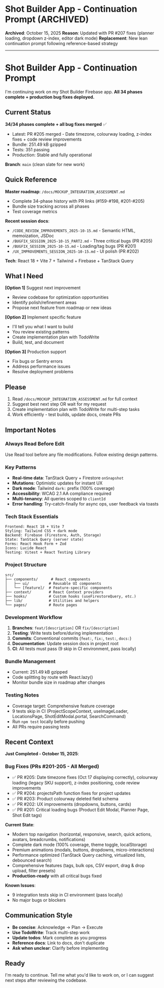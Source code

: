 # Shot Builder App - Continuation Prompt (ARCHIVED)

**Archived**: October 15, 2025
**Reason**: Updated with PR #207 fixes (planner loading, dropdown z-index, editor dark mode)
**Replacement**: New lean continuation prompt following reference-based strategy

---

# Shot Builder App - Continuation Prompt

I'm continuing work on my Shot Builder Firebase app. **All 34 phases complete + production bug fixes deployed.**

## Current Status

**34/34 phases complete + all bug fixes merged** ✅

- Latest: PR #205 merged - Date timezone, colourway loading, z-index fixes + code review improvements
- Bundle: 251.49 kB gzipped
- Tests: 351 passing
- Production: Stable and fully operational

**Branch**: `main` (clean slate for new work)

## Quick Reference

**Master roadmap**: `/docs/MOCKUP_INTEGRATION_ASSESSMENT.md`
- Complete 34-phase history with PR links (#159-#198, #201-#205)
- Bundle size tracking across all phases
- Test coverage metrics

**Recent session docs**:
- `/CODE_REVIEW_IMPROVEMENTS_2025-10-15.md` - Semantic HTML, memoization, JSDoc
- `/BUGFIX_SESSION_2025-10-15_PART2.md` - Three critical bugs (PR #205)
- `/BUGFIX_SESSION_2025-10-15.md` - Loading/tag bugs (PR #201)
- `/UX_IMPROVEMENTS_SESSION_2025-10-15.md` - UI polish (PR #202)

**Tech**: React 18 + Vite 7 + Tailwind + Firebase + TanStack Query

## What I Need

**[Option 1]** Suggest next improvement
- Review codebase for optimization opportunities
- Identify polish/refinement areas
- Propose next feature from roadmap or new ideas

**[Option 2]** Implement specific feature
- I'll tell you what I want to build
- You review existing patterns
- Create implementation plan with TodoWrite
- Build, test, and document

**[Option 3]** Production support
- Fix bugs or Sentry errors
- Address performance issues
- Resolve deployment problems

## Please

1. Read `/docs/MOCKUP_INTEGRATION_ASSESSMENT.md` for full context
2. Suggest best next step OR wait for my request
3. Create implementation plan with TodoWrite for multi-step tasks
4. Work efficiently - test builds, update docs, create PRs

## Important Notes

### Always Read Before Edit
Use Read tool before any file modifications. Follow existing design patterns.

### Key Patterns
- **Real-time data**: TanStack Query + Firestore `onSnapshot`
- **Mutations**: Optimistic updates for instant UX
- **Dark mode**: Tailwind `dark:` prefix (100% coverage)
- **Accessibility**: WCAG 2.1 AA compliance required
- **Multi-tenancy**: All queries scoped to `clientId`
- **Error handling**: Try-catch-finally for async ops, user feedback via toasts

### Tech Stack Essentials
```
Frontend: React 18 + Vite 7
Styling: Tailwind CSS + dark mode
Backend: Firebase (Firestore, Auth, Storage)
State: TanStack Query (server state)
Forms: React Hook Form + Zod
Icons: Lucide React
Testing: Vitest + React Testing Library
```

### Project Structure
```
src/
├── components/      # React components
│   ├── ui/         # Reusable UI components
│   └── [feature]/  # Feature-specific components
├── context/        # React Context providers
├── hooks/          # Custom hooks (useFirestoreQuery, etc.)
├── lib/            # Utilities and helpers
└── pages/          # Route pages
```

### Development Workflow
1. **Branches**: `feat/[description]` OR `fix/[description]`
2. **Testing**: Write tests before/during implementation
3. **Commits**: Conventional commits (`feat:`, `fix:`, `test:`, `docs:`)
4. **Documentation**: Update session docs in project root
5. **CI**: All tests must pass (9 skip in CI environment, pass locally)

### Bundle Management
- Current: 251.49 kB gzipped
- Code splitting by route with React.lazy()
- Monitor bundle size in roadmap after changes

### Testing Notes
- Coverage target: Comprehensive feature coverage
- 9 tests skip in CI (ProjectScopeContext, useImageLoader, LocationsPage, ShotEditModal.portal, SearchCommand)
- Run `npm test` locally before pushing
- All PRs require passing tests

## Recent Context

**Just Completed - October 15, 2025**:

### Bug Fixes (PRs #201-205 - All Merged)
- ✅ PR #205: Date timezone fixes (Oct 17 displaying correctly), colourway loading (legacy SKU support), z-index positioning, code review improvements
- ✅ PR #204: projectsPath function fixes for project updates
- ✅ PR #203: Product colourway deleted field schema
- ✅ PR #202: UX improvements (dropdowns, buttons, cards)
- ✅ PR #201: Critical loading bugs (Product Edit Modal, Planner Page, Shot Edit tags)

**Current State**:
- Modern top navigation (horizontal, responsive, search, quick actions, avatars, breadcrumbs, notifications)
- Complete dark mode (100% coverage, theme toggle, localStorage)
- Premium animations (modals, buttons, dropdowns, micro-interactions)
- Performance optimized (TanStack Query caching, virtualized lists, debounced search)
- Comprehensive features (tags, bulk ops, CSV export, drag & drop upload, filter presets)
- **Production-ready** with all critical bugs fixed

**Known Issues**:
- 9 integration tests skip in CI environment (pass locally)
- No major bugs or blockers

## Communication Style

- **Be concise**: Acknowledge → Plan → Execute
- **Use TodoWrite**: Track multi-step work
- **Update todos**: Mark complete as you progress
- **Reference docs**: Link to docs, don't duplicate
- **Ask when unclear**: Clarify before implementing

## Ready

I'm ready to continue. Tell me what you'd like to work on, or I can suggest next steps after reviewing the codebase.
